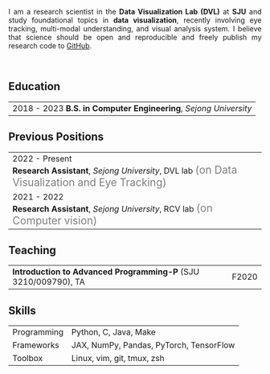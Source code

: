 <p align='justify'>
I am a research scientist in the
<b>Data Visualization Lab (DVL)</b>
at <b>SJU</b> and study foundational topics in <b>data visualization</b>,
recently involving eye tracking, multi-modal understanding, and visual analysis system.
I believe that science should be open and reproducible and
freely publish my research code to <a href="https://github.com/alro923" target="_blank">GitHub</a>.
</p><br>


## <i class="fa fa-chevron-right"></i> Education

<table class="table table-hover">
  <tr>
    <td>
      <span class='cvdate'>2018&nbsp;-&nbsp;2023</span>
      <strong>B.S. in Computer Engineering</strong>, <em>Sejong University</em>
      <br>
    </td>
  </tr>
</table>


## <i class="fa fa-chevron-right"></i> Previous Positions
<table class="table table-hover">
<tr>
  <td style='padding-right:0;'>
<span class='cvdate'>2022&nbsp;-&nbsp;Present</span>
<p markdown="1" style='margin: 0'><strong>Research Assistant</strong>, <em>Sejong University</em>, DVL lab
<span markdown="1" style="color:grey;font-size:1.3rem;margin: 0">
(on Data Visualization and Eye Tracking)
</span></p>
  </td>
</tr>
<tr>
  <td style='padding-right:0;'>
<span class='cvdate'>2021&nbsp;-&nbsp;2022</span>
<p markdown="1" style='margin: 0'><strong>Research Assistant</strong>, <em>Sejong University</em>, RCV lab
<span markdown="1" style="color:grey;font-size:1.3rem;margin: 0">
(on Computer vision)
</span></p>
  </td>
</tr>
</table>


## <i class="fa fa-chevron-right"></i> Teaching
<table class="table table-hover">
<tr>
  <td style='padding-right:0'><strong>Introduction to Advanced Programming-P</strong> (SJU 3210/009790), TA</td>
  <td class='col-md-2' style='text-align:right; padding-left:0;'>F2020</td>
</tr>
</table>


## <i class="fa fa-chevron-right"></i> Skills
<table class="table table-hover">
<tr>
  <td class='col-md-2'>Programming</td>
  <td>
Python, C, Java, Make
  </td>
</tr>
<tr>
  <td class='col-md-2'>Frameworks</td>
  <td>
JAX, NumPy, Pandas, PyTorch, TensorFlow
  </td>
</tr>
<tr>
  <td class='col-md-2'>Toolbox</td>
  <td>
Linux, vim, git, tmux, zsh
  </td>
</tr>
</table>
